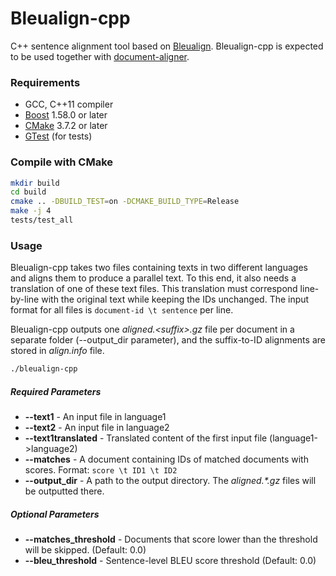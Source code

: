 # Bleualign-cpp
C++ sentence alignment tool based on [Bleualign](https://github.com/rsennrich/Bleualign).
Bleualign-cpp is expected to be used together with [document-aligner](https://github.com/bitextor/bitextor/tree/master/document-aligner).

### Requirements
- GCC, C++11 compiler
- [Boost](https://www.boost.org/) 1.58.0 or later
- [CMake](https://cmake.org/download/) 3.7.2 or later
- [GTest](https://github.com/google/googletest) (for tests)

### Compile with CMake

```bash
mkdir build
cd build
cmake .. -DBUILD_TEST=on -DCMAKE_BUILD_TYPE=Release
make -j 4
tests/test_all
```


### Usage

Bleualign-cpp takes two files containing texts in two different languages and aligns them to produce a parallel text. To this end, it also needs a translation of one of these text files. This translation must correspond line-by-line with the original text while keeping the IDs unchanged. The input format for all files is `document-id \t sentence` per line.

Bleualign-cpp outputs one *aligned.\<suffix\>.gz* file per document in a separate folder (--output_dir parameter), and the suffix-to-ID alignments are stored in *align\.info* file.

```bash
./bleualign-cpp
```

##### Required Parameters
* **--text1** - An input file in language1
* **--text2** - An input file in language2
* **--text1translated** - Translated content of the first input file (language1->language2)
* **--matches** - A document containing IDs of matched documents with scores.
Format: `score \t ID1 \t ID2`
* **--output_dir** - A path to the output directory. The *aligned.\*.gz* files will be outputted there.

##### Optional Parameters
* **--matches_threshold** - Documents that score lower than the threshold will be skipped. (Default: 0.0)
* **--bleu_threshold** - Sentence-level BLEU score threshold (Default: 0.0)
